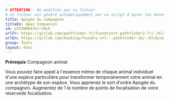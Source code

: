```yaml
---
# ATTENTION : Ne modifiez pas ce fichier
# Ce fichier est généré automatiquement par un script d'après les données du module Foundry VTT officiel et de sa traduction
title: Apogée du compagnon
titleEn: Apex Companion
id: p353WH847errsNvh
urlFr: https://gitlab.com/pathfinder-fr/foundryvtt-pathfinder2-fr/-/blob/master/data/feats/p353WH847errsNvh.htm
urlEn: https://gitlab.com/hooking/foundry-vtt---pathfinder-2e/-/blob/master/packs/data/feats.db/apex-companion.json
group: feats
layout: dons
---
```

**Prérequis** Compagnon animal

Vous pouvez faire appel à l'essence même de chaque animal individuel d'une espèce particulière pour transformer temporairement votre animal en une archétype de son espèce. Vous apprenez le sort d'ordre Apogée du compagnon. Augmentez de 1 le nombre de points de focalisation de votre réservede focalisation.


